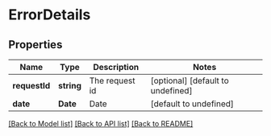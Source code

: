 
# ErrorDetails

## Properties
Name | Type | Description | Notes
------------ | ------------- | ------------- | -------------
**requestId** | **string** | The request id | [optional] [default to undefined]
**date** | **Date** | Date | [default to undefined]



[[Back to Model list]](README.md#documentation-for-models) [[Back to API list]](README.md#documentation-for-api-endpoints) [[Back to README]](README.md)
